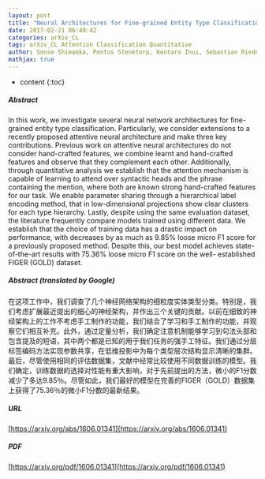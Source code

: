 ```yaml
---
layout: post
title: "Neural Architectures for Fine-grained Entity Type Classification"
date: 2017-02-21 06:49:42
categories: arXiv_CL
tags: arXiv_CL Attention Classification Quantitative
author: Sonse Shimaoka, Pontus Stenetorp, Kentaro Inui, Sebastian Riedel
mathjax: true
---
```


* content
{:toc}

##### Abstract
In this work, we investigate several neural network architectures for fine-grained entity type classification. Particularly, we consider extensions to a recently proposed attentive neural architecture and make three key contributions. Previous work on attentive neural architectures do not consider hand-crafted features, we combine learnt and hand-crafted features and observe that they complement each other. Additionally, through quantitative analysis we establish that the attention mechanism is capable of learning to attend over syntactic heads and the phrase containing the mention, where both are known strong hand-crafted features for our task. We enable parameter sharing through a hierarchical label encoding method, that in low-dimensional projections show clear clusters for each type hierarchy. Lastly, despite using the same evaluation dataset, the literature frequently compare models trained using different data. We establish that the choice of training data has a drastic impact on performance, with decreases by as much as 9.85% loose micro F1 score for a previously proposed method. Despite this, our best model achieves state-of-the-art results with 75.36% loose micro F1 score on the well- established FIGER (GOLD) dataset.

##### Abstract (translated by Google)
在这项工作中，我们调查了几个神经网络架构的细粒度实体类型分类。特别是，我们考虑扩展最近提出的细心的神经架构，并作出三个关键的贡献。以前在细致的神经架构上的工作不考虑手工制作的功能，我们结合了学习和手工制作的功能，并观察它们相互补充。此外，通过定量分析，我们确定注意机制能够学习到句法头部和包含提及的短语，其中两个都是已知的用于我们任务的强手工特征。我们通过分层标签编码方法实现参数共享，在低维投影中为每个类型层次结构显示清晰的集群。最后，尽管使用相同的评估数据集，文献中经常比较使用不同数据训练的模型。我们确定，训练数据的选择对性能有重大影响，对于先前提出的方法，微小的F1分数减少了多达9.85％。尽管如此，我们最好的模型在完善的FIGER（GOLD）数据集上获得了75.36％的微小F1分数的最新结果。

##### URL
[https://arxiv.org/abs/1606.01341](https://arxiv.org/abs/1606.01341)

##### PDF
[https://arxiv.org/pdf/1606.01341](https://arxiv.org/pdf/1606.01341)

